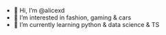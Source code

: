- 👋 Hi, I’m @alicexd
- 👀 I’m interested in fashion, gaming & cars
- 🌱 I’m currently learning python & data science & TS

<!---
alicexd/alicexd is a ✨ special ✨ repository because its `README.md` (this file) appears on your GitHub profile.
You can click the Preview link to take a look at your changes.
--->
